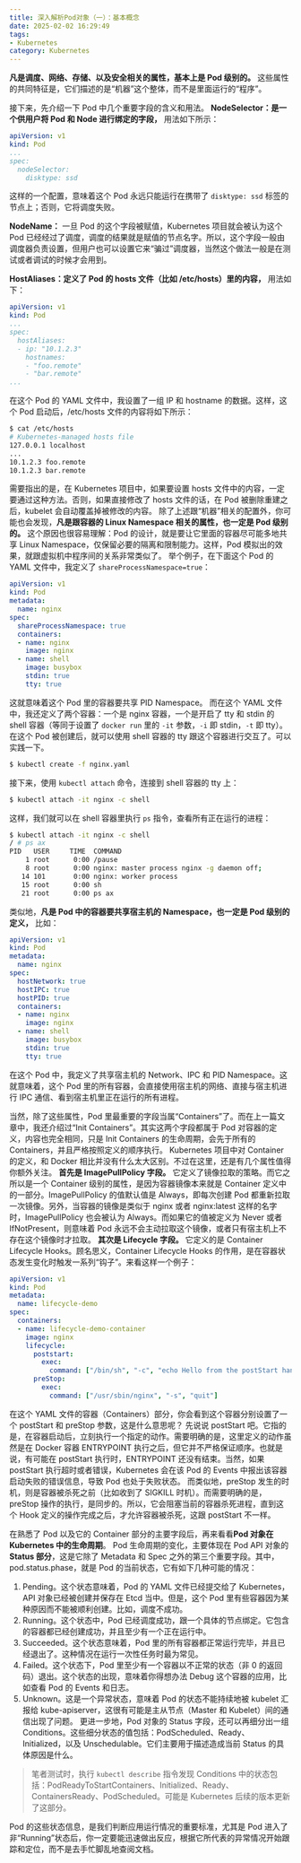 ```yaml
---
title: 深入解析Pod对象（一）：基本概念
date: 2025-02-02 16:29:49
tags: 
- Kubernetes
category: Kubernetes
---
```


**凡是调度、网络、存储、以及安全相关的属性，基本上是 Pod 级别的。** 这些属性的共同特征是，它们描述的是“机器”这个整体，而不是里面运行的“程序”。

<!-- more -->

接下来，先介绍一下 Pod 中几个重要字段的含义和用法。
**NodeSelector：是一个供用户将 Pod 和 Node 进行绑定的字段，** 用法如下所示：
```yaml
apiVersion: v1
kind: Pod
...
spec:
  nodeSelector:
    disktype: ssd
```
这样的一个配置，意味着这个 Pod 永远只能运行在携带了 `disktype: ssd` 标签的节点上；否则，它将调度失败。

**NodeName：** 一旦 Pod 的这个字段被赋值，Kubernetes 项目就会被认为这个 Pod 已经经过了调度，调度的结果就是赋值的节点名字。所以，这个字段一般由调度器负责设置，但用户也可以设置它来“骗过”调度器，当然这个做法一般是在测试或者调试的时候才会用到。

**HostAliases：定义了 Pod 的 hosts 文件（比如 /etc/hosts）里的内容，** 用法如下：
```yaml
apiVersion: v1
kind: Pod
...
spec:
  hostAliases:
  - ip: "10.1.2.3"
    hostnames:
    - "foo.remote"
    - "bar.remote"
...
```
在这个 Pod 的 YAML 文件中，我设置了一组 IP 和 hostname 的数据。这样，这个 Pod 启动后，/etc/hosts 文件的内容将如下所示：
```bash
$ cat /etc/hosts
# Kubernetes-managed hosts file
127.0.0.1 localhost
...
10.1.2.3 foo.remote
10.1.2.3 bar.remote
```
需要指出的是，在 Kubernetes 项目中，如果要设置 hosts 文件中的内容，一定要通过这种方法。否则，如果直接修改了 hosts 文件的话，在 Pod 被删除重建之后，kubelet 会自动覆盖掉被修改的内容。
除了上述跟“机器”相关的配置外，你可能也会发现，**凡是跟容器的 Linux Namespace 相关的属性，也一定是 Pod 级别的。** 这个原因也很容易理解：Pod 的设计，就是要让它里面的容器尽可能多地共享 Linux Namespace，仅保留必要的隔离和限制能力。这样，Pod 模拟出的效果，就跟虚拟机中程序间的关系非常类似了。
举个例子，在下面这个 Pod 的 YAML 文件中，我定义了 `shareProcessNamespace=true`：
```yaml
apiVersion: v1
kind: Pod
metadata:
  name: nginx
spec:
  shareProcessNamespace: true
  containers:
  - name: nginx
    image: nginx
  - name: shell
    image: busybox
    stdin: true
    tty: true
```
这就意味着这个 Pod 里的容器要共享 PID Namespace。
而在这个 YAML 文件中，我还定义了两个容器：一个是 nginx 容器，一个是开启了 tty 和 stdin 的 shell 容器（等同于设置了 `docker run` 里的 `-it` 参数，`-i` 即 stdin，`-t` 即 tty）。
在这个 Pod 被创建后，就可以使用 shell 容器的 tty 跟这个容器进行交互了。可以实践一下。
```bash
$ kubectl create -f nginx.yaml
```
接下来，使用 `kubectl attach` 命令，连接到 shell 容器的 tty 上：
```bash
$ kubectl attach -it nginx -c shell
```
这样，我们就可以在 shell 容器里执行 `ps` 指令，查看所有正在运行的进程：
```bash
$ kubectl attach -it nginx -c shell
/ # ps ax
PID   USER     TIME  COMMAND
    1 root      0:00 /pause
    8 root      0:00 nginx: master process nginx -g daemon off;
   14 101       0:00 nginx: worker process
   15 root      0:00 sh
   21 root      0:00 ps ax
```

类似地，**凡是 Pod 中的容器要共享宿主机的 Namespace，也一定是 Pod 级别的定义，** 比如：
```yaml
apiVersion: v1
kind: Pod
metadata:
  name: nginx
spec:
  hostNetwork: true
  hostIPC: true
  hostPID: true
  containers:
  - name: nginx
    image: nginx
  - name: shell
    image: busybox
    stdin: true
    tty: true
```
在这个 Pod 中，我定义了共享宿主机的 Network、IPC 和 PID Namespace。这就意味着，这个 Pod 里的所有容器，会直接使用宿主机的网络、直接与宿主机进行 IPC 通信、看到宿主机里正在运行的所有进程。

当然，除了这些属性，Pod 里最重要的字段当属“Containers”了。而在上一篇文章中，我还介绍过“Init Containers”。其实这两个字段都属于 Pod 对容器的定义，内容也完全相同，只是 Init Containers 的生命周期，会先于所有的 Containers，并且严格按照定义的顺序执行。
Kubernetes 项目中对 Container 的定义，和 Docker 相比并没有什么太大区别。不过在这里，还是有几个属性值得你额外关注。
**首先是 ImagePullPolicy 字段。** 它定义了镜像拉取的策略。而它之所以是一个 Container 级别的属性，是因为容器镜像本来就是 Container 定义中的一部分。ImagePullPolicy 的值默认值是 Always，即每次创建 Pod 都重新拉取一次镜像。另外，当容器的镜像是类似于 nginx 或者 nginx:latest 这样的名字时，ImagePullPolicy 也会被认为 Always。而如果它的值被定义为 Never 或者 IfNotPresent，则意味着 Pod 永远不会主动拉取这个镜像，或者只有宿主机上不存在这个镜像时才拉取。
**其次是 Lifecycle 字段。** 它定义的是 Container Lifecycle Hooks。顾名思义，Container Lifecycle Hooks 的作用，是在容器状态发生变化时触发一系列“钩子”。来看这样一个例子：
```yaml
apiVersion: v1
kind: Pod
metadata:
  name: lifecycle-demo
spec:
  containers:
  - name: lifecycle-demo-container
    image: nginx
    lifecycle:
      poststart:
        exec:
          command: ["/bin/sh", "-c", "echo Hello from the postStart handler > /usr/share/message"]
      preStop:
        exec:
          command: ["/usr/sbin/nginx", "-s", "quit"]
```
在这个 YAML 文件的容器（Containers）部分，你会看到这个容器分别设置了一个 postStart 和 preStop 参数，这是什么意思呢？
先说说 postStart 吧。它指的是，在容器启动后，立刻执行一个指定的动作。需要明确的是，这里定义的动作虽然是在 Docker 容器 ENTRYPOINT 执行之后，但它并不严格保证顺序。也就是说，有可能在 postStart 执行时，ENTRYPOINT 还没有结束。当然，如果 postStart 执行超时或者错误，Kubernetes 会在该 Pod 的 Events 中报出该容器启动失败的错误信息，导致 Pod 也处于失败状态。
而类似地，preStop 发生的时机，则是容器被杀死之前（比如收到了 SIGKILL 时机）。而需要明确的是，preStop 操作的执行，是同步的。所以，它会阻塞当前的容器杀死进程，直到这个 Hook 定义的操作完成之后，才允许容器被杀死，这跟 postStart 不一样。

在熟悉了 Pod 以及它的 Container 部分的主要字段后，再来看看**Pod 对象在 Kubernetes 中的生命周期**。
Pod 生命周期的变化，主要体现在 Pod API 对象的 **Status 部分**，这是它除了 Metadata 和 Spec 之外的第三个重要字段。其中，pod.status.phase，就是 Pod 的当前状态，它有如下几种可能的情况：
1. Pending。这个状态意味着，Pod 的 YAML 文件已经提交给了 Kubernetes，API 对象已经被创建并保存在 Etcd 当中。但是，这个 Pod 里有些容器因为某种原因而不能被顺利创建。比如，调度不成功。
2. Running。这个状态中，Pod 已经调度成功，跟一个具体的节点绑定。它包含的容器都已经创建成功，并且至少有一个正在运行中。
3. Succeeded。这个状态意味着，Pod 里的所有容器都正常运行完毕，并且已经退出了。这种情况在运行一次性任务时最为常见。
4. Failed。这个状态下，Pod 里至少有一个容器以不正常的状态（非 0 的返回码）退出。这个状态的出现，意味着你得想办法 Debug 这个容器的应用，比如查看 Pod 的 Events 和日志。
5. Unknown。这是一个异常状态，意味着 Pod 的状态不能持续地被 kubelet 汇报给 kube-apiserver，这很有可能是主从节点（Master 和 Kubelet）间的通信出现了问题。
更进一步地，Pod 对象的 Status 字段，还可以再细分出一组 Conditions。这些细分状态的值包括：PodScheduled、Ready、Initialized，以及 Unschedulable。它们主要用于描述造成当前 Status 的具体原因是什么。
> 笔者测试时，执行 `kubectl describe` 指令发现 Conditions 中的状态包括：PodReadyToStartContainers、Initialized、Ready、ContainersReady、PodScheduled。可能是 Kubernetes 后续的版本更新了这部分。

Pod 的这些状态信息，是我们判断应用运行情况的重要标准，尤其是 Pod 进入了非“Running”状态后，你一定要能迅速做出反应，根据它所代表的异常情况开始跟踪和定位，而不是去手忙脚乱地查阅文档。